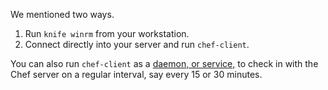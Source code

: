 We mentioned two ways.

1. Run `knife winrm` from your workstation.
1. Connect directly into your server and run `chef-client`.

You can also run `chef-client` as a [daemon, or service,](https://docs.chef.io/ctl_chef_client.html#run-as-a-service) to check in with the Chef server on a regular interval, say every 15 or 30 minutes.
